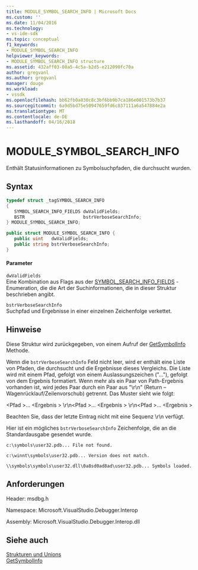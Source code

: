 ```yaml
---
title: MODULE_SYMBOL_SEARCH_INFO | Microsoft Docs
ms.custom: ''
ms.date: 11/04/2016
ms.technology:
- vs-ide-sdk
ms.topic: conceptual
f1_keywords:
- MODULE_SYMBOL_SEARCH_INFO
helpviewer_keywords:
- MODULE_SYMBOL_SEARCH_INFO structure
ms.assetid: 432aff03-08a5-4c5a-b2d5-e212090fc70a
author: gregvanl
ms.author: gregvanl
manager: douge
ms.workload:
- vssdk
ms.openlocfilehash: bb62fb0a830c8c3bf6bb9b7ca186e001573b7b37
ms.sourcegitcommit: 6a9d5bd75e50947659fd6c837111a6a547884e2a
ms.translationtype: MT
ms.contentlocale: de-DE
ms.lasthandoff: 04/16/2018
---
```

# <a name="modulesymbolsearchinfo"></a>MODULE_SYMBOL_SEARCH_INFO
Enthält Statusinformationen zu Symbolsuchpfaden, die durchsucht wurden.  
  
## <a name="syntax"></a>Syntax  
  
```cpp  
typedef struct _tagSYMBOL_SEARCH_INFO  
{  
   SYMBOL_SEARCH_INFO_FIELDS dwValidFields;  
   BSTR                      bstrVerboseSearchInfo;  
} MODULE_SYMBOL_SEARCH_INFO;  
```  
  
```csharp  
public struct MODULE_SYMBOL_SEARCH_INFO {  
   public uint   dwValidFields;  
   public string bstrVerboseSearchInfo;  
}  
```  
  
#### <a name="parameters"></a>Parameter  
 `dwValidFields`  
 Eine Kombination aus Flags aus der [SYMBOL_SEARCH_INFO_FIELDS](../../../extensibility/debugger/reference/symbol-search-info-fields.md) -Enumeration, die die Art der Suchinformationen, die in dieser Struktur beschrieben angibt.  
  
 `bstrVerboseSearchInfo`  
 Suchpfad und Ergebnisse in einer einzelnen Zeichenfolge verkettet.  
  
## <a name="remarks"></a>Hinweise  
 Diese Struktur wird zurückgegeben, von einem Aufruf der [GetSymbolInfo](../../../extensibility/debugger/reference/idebugmodule3-getsymbolinfo.md) Methode.  
  
 Wenn die `bstrVerboseSearchInfo` Feld nicht leer, wird er enthält eine Liste von Pfaden, die durchsucht und die Ergebnisse dieses Vergleichs. Die Liste wird mit einem Pfad, gefolgt von einem Auslassungszeichen ("..."), gefolgt von dem Ergebnis formatiert. Wenn mehr als ein Paar von Path-Ergebnis vorhanden ist, wird jedes Paar durch ein Paar aus "\r\n" (Return – Wagenrücklauf/Zeilenvorschub) getrennt. Das Muster sieht wie folgt:  
  
 \<Pfad >... \<Ergebnis > \r\n\<Pfad >... \<Ergebnis > \r\n\<Pfad >... \<Ergebnis >  
  
 Beachten Sie, dass der letzte Eintrag nicht mit eine Sequenz \r\n verfügt.  
  
 Hier ist ein mögliches `bstrVerboseSearchInfo` Zeichenfolge, die an die Standardausgabe gesendet wurde.  
  
 `c:\symbols\user32.pdb... File not found.`  
  
 `c:\winnt\symbols\user32.pdb... Version does not match.`  
  
 `\\symbols\symbols\user32.dll\0a8sd0ad8ad\user32.pdb... Symbols loaded.`  
  
## <a name="requirements"></a>Anforderungen  
 Header: msdbg.h  
  
 Namespace: Microsoft.VisualStudio.Debugger.Interop  
  
 Assembly: Microsoft.VisualStudio.Debugger.Interop.dll  
  
## <a name="see-also"></a>Siehe auch  
 [Strukturen und Unions](../../../extensibility/debugger/reference/structures-and-unions.md)   
 [GetSymbolInfo](../../../extensibility/debugger/reference/idebugmodule3-getsymbolinfo.md)